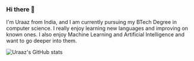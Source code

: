 ### Hi there 👋

<!--
**urochurro/urochurro** is a ✨ _special_ ✨ repository because its `README.md` (this file) appears on your GitHub profile.

Here are some ideas to get you started:

- 🔭 I’m currently working on ...
- 🌱 I’m currently learning ...
- 👯 I’m looking to collaborate on ...
- 🤔 I’m looking for help with ...
- 💬 Ask me about ...
- 📫 How to reach me: ...
- 😄 Pronouns: ...
- ⚡ Fun fact: ...
-->

I'm Uraaz from India, and I am currently pursuing my BTech Degree in computer science. I really enjoy learning new languages and improving on known ones. I also enjoy Machine Learning and Artificial Intelligence and want to go deeper into them.

![Uraaz's GitHub stats](https://github-readme-stats.vercel.app/api?username=urochurro&count_private=true&show_icons=true&theme=dark)
 
